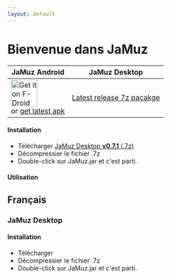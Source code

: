 ```yaml
---
layout: default
---
```


# Bienvenue dans JaMuz

| JaMuz Android                                                                                                                                             | JaMuz Desktop                                                                              |
| --------------------------------------------------------------------------------------------------------------------------------------------------------- | ------------------------------------------------------------------------------------------ |
| [<img src="https://fdroid.gitlab.io/artwork/badge/get-it-on.png" alt="Get it on F-Droid" height="60">](https://f-droid.org/packages/org.phramusca.jamuz/)<BR/>or [get latest apk](https://github.com/phramusca/JaMuz-Remote/releases/latest) | [Latest release 7z pacakge](https://github.com/phramusca/JaMuz/releases/download/v0.7.1/JaMuz_v0.7.1.7z) |

#### Installation

- Télécharger [JaMuz Desktop **v0.7.1** (.7z)](https://github.com/phramusca/JaMuz/releases/download/v0.7.1/JaMuz_v0.7.1.7z)
- Décompressier le fichier .7z
- Double-click sur JaMuz.jar et c'est parti.

#### Utilisation

## Français

### JaMuz Desktop

#### Installation

- Télécharger 
- Décompressier le fichier .7z
- Double-click sur JaMuz.jar et c'est parti.